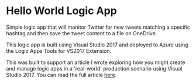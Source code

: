 # Hello World Logic App
Simple logic app that will monitor Twitter for new tweets matching a specific hashtag and then save the tweet content to a file on OneDrive.

This logic app is built using Visual Studio 2017 and deployed to Azure using the Logic Apps Tools for VS2017 Extension.

This was built to support an article I wrote exploring how you might create and manage logic apps in a 'real-world' production scenario using Visual Studio 2017.
You can read the full article [here](http://johnduckmanton.co.uk/article/developing-and-deploying-an-azure-logic-app-using-visual-studio-2017).


 
